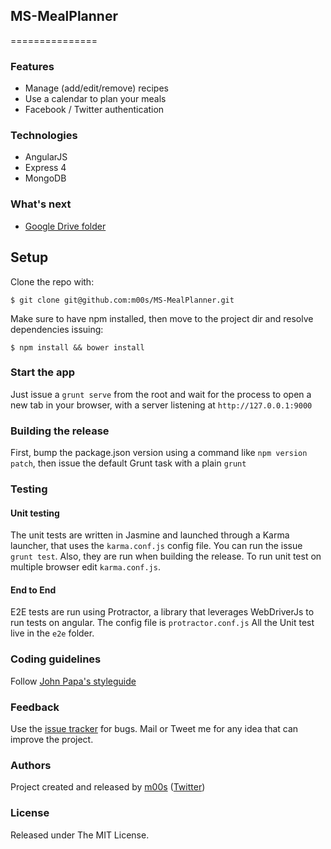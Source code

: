 ## MS-MealPlanner 
===============

### Features

- Manage (add/edit/remove) recipes
- Use a calendar to plan your meals
- Facebook / Twitter authentication

### Technologies
  * AngularJS 
  * Express 4
  * MongoDB
  
### What's next
  - [Google Drive folder](https://drive.google.com/folderview?id=0ByM26BApEmg5RkloVUQwTEg5Z1k&usp=sharing)

## Setup
Clone the repo with:
```
$ git clone git@github.com:m00s/MS-MealPlanner.git
```
Make sure to have npm installed, then move to the project dir and resolve dependencies issuing:
```
$ npm install && bower install
```

### Start the app
Just issue a ```grunt serve``` from the root and wait for the process to open a new tab in your browser, with a server listening at ```http://127.0.0.1:9000```

### Building the release
First, bump the package.json version using a command like ```npm version patch```, then issue the default Grunt task with a plain ```grunt```

### Testing
#### Unit testing
The unit tests are written in Jasmine and launched through a Karma launcher, that uses the ```karma.conf.js``` config file.
You can run the issue ```grunt test```. Also, they are run when building the release.
To run unit test on multiple browser edit ```karma.conf.js```.
#### End to End
E2E tests are run using Protractor, a library that leverages WebDriverJs to run tests on angular. The config file is ```protractor.conf.js```
All the Unit test live in the ```e2e``` folder.

### Coding guidelines
Follow [John Papa's styleguide](https://github.com/johnpapa/angular-styleguide)

### Feedback
Use the [issue tracker](https://github.com/m00s/MS-MealPlanner/issues) for bugs. Mail or Tweet me for any idea that can improve the project.

### Authors
Project created and released by [m00s](mailto:massimilianosartoretto@gmail.com) ([Twitter](http://twitter.com/___Sarto))

### License
Released under The MIT License.
